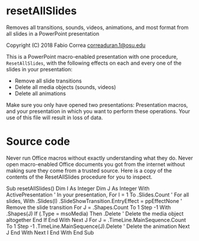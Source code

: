 # resetAllSlides

Removes all transitions, sounds, videos, animations, and most format from all slides in a PowerPoint presentation

Copyright (C) 2018 Fabio Correa correaduran.1@osu.edu

This is a PowerPoint macro-enabled presentation with one procedure, `ResetAllSlides`, with the following effects on each and every one of the slides in your presentation:

* Remove all slide transitions
* Delete all media objects (sounds, videos)
* Delete all animations

Make sure you only have opened two presentations: Presentation macros, and your presentation in which you want to perform these operations. Your use of this file will result in loss of data.

# Source code

Never run Office macros without exactly understanding what they do. Never open macro-enabled Office documents you got from the internet without making sure they come from a trusted source. Here is a copy of the contents of the ResetAllSlides procedure for you to inspect.

Sub resetAllSlides()
  Dim I As Integer
  Dim J As Integer
  With ActivePresentation ' In your presentation,
    For I = 1 To .Slides.Count ' For all slides,
      With .Slides(I)
        .SlideShowTransition.EntryEffect = ppEffectNone ' Remove the slide transition
        For J = .Shapes.Count To 1 Step -1
          With .Shapes(J)
            If (.Type = msoMedia) Then
              .Delete ' Delete the media object altogether
            End If
          End With
        Next J
        For J = .TimeLine.MainSequence.Count To 1 Step -1
          .TimeLine.MainSequence(J).Delete ' Delete the animation
        Next J
      End With
    Next I
  End With
End Sub


